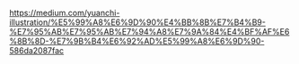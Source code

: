 
https://medium.com/yuanchi-illustration/%E5%99%A8%E6%9D%90%E4%BB%8B%E7%B4%B9-%E7%95%AB%E7%95%AB%E7%94%A8%E7%9A%84%E4%BF%AF%E6%8B%8D-%E7%9B%B4%E6%92%AD%E5%99%A8%E6%9D%90-586da2087fac